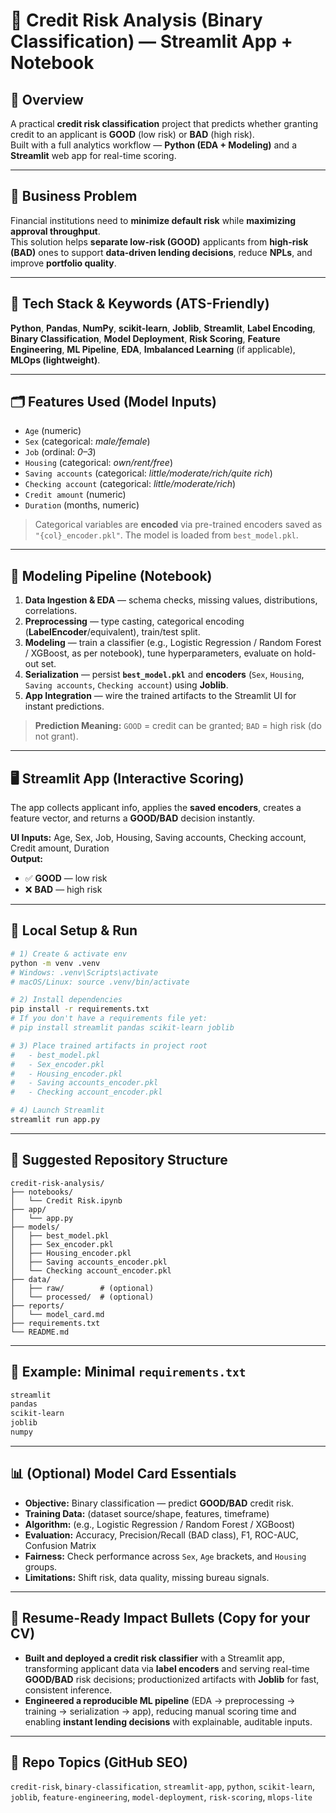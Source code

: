 # 🧮 Credit Risk Analysis (Binary Classification) — Streamlit App + Notebook

## 📌 Overview
A practical **credit risk classification** project that predicts whether granting credit to an applicant is **GOOD** (low risk) or **BAD** (high risk).  
Built with a full analytics workflow — **Python (EDA + Modeling)** and a **Streamlit** web app for real-time scoring.

---

## 🎯 Business Problem
Financial institutions need to **minimize default risk** while **maximizing approval throughput**.  
This solution helps **separate low-risk (GOOD)** applicants from **high-risk (BAD)** ones to support **data-driven lending decisions**, reduce **NPLs**, and improve **portfolio quality**.

---

## 🧩 Tech Stack & Keywords (ATS-Friendly)
**Python**, **Pandas**, **NumPy**, **scikit-learn**, **Joblib**, **Streamlit**, **Label Encoding**, **Binary Classification**, **Model Deployment**, **Risk Scoring**, **Feature Engineering**, **ML Pipeline**, **EDA**, **Imbalanced Learning** (if applicable), **MLOps (lightweight)**.

---

## 🗂️ Features Used (Model Inputs)
- `Age` (numeric)  
- `Sex` (categorical: *male/female*)  
- `Job` (ordinal: *0–3*)  
- `Housing` (categorical: *own/rent/free*)  
- `Saving accounts` (categorical: *little/moderate/rich/quite rich*)  
- `Checking account` (categorical: *little/moderate/rich*)  
- `Credit amount` (numeric)  
- `Duration` (months, numeric)

> Categorical variables are **encoded** via pre-trained encoders saved as `"{col}_encoder.pkl"`. The model is loaded from `best_model.pkl`.  

---

## 🧠 Modeling Pipeline (Notebook)
1. **Data Ingestion & EDA** — schema checks, missing values, distributions, correlations.  
2. **Preprocessing** — type casting, categorical encoding (**LabelEncoder**/equivalent), train/test split.  
3. **Modeling** — train a classifier (e.g., Logistic Regression / Random Forest / XGBoost, as per notebook), tune hyperparameters, evaluate on hold-out set.  
4. **Serialization** — persist **`best_model.pkl`** and **encoders** (`Sex`, `Housing`, `Saving accounts`, `Checking account`) using **Joblib**.  
5. **App Integration** — wire the trained artifacts to the Streamlit UI for instant predictions.

> **Prediction Meaning:** `GOOD` = credit can be granted; `BAD` = high risk (do not grant).

---

## 🖥️ Streamlit App (Interactive Scoring)
The app collects applicant info, applies the **saved encoders**, creates a feature vector, and returns a **GOOD/BAD** decision instantly.

**UI Inputs:** Age, Sex, Job, Housing, Saving accounts, Checking account, Credit amount, Duration  
**Output:**  
- ✅ **GOOD** — low risk  
- ❌ **BAD** — high risk

---

## 🧪 Local Setup & Run
```bash
# 1) Create & activate env
python -m venv .venv
# Windows: .venv\Scripts\activate
# macOS/Linux: source .venv/bin/activate

# 2) Install dependencies
pip install -r requirements.txt
# If you don't have a requirements file yet:
# pip install streamlit pandas scikit-learn joblib

# 3) Place trained artifacts in project root
#   - best_model.pkl
#   - Sex_encoder.pkl
#   - Housing_encoder.pkl
#   - Saving accounts_encoder.pkl
#   - Checking account_encoder.pkl

# 4) Launch Streamlit
streamlit run app.py
```

---

## 📁 Suggested Repository Structure
```
credit-risk-analysis/
├── notebooks/
│   └── Credit Risk.ipynb
├── app/
│   └── app.py
├── models/
│   ├── best_model.pkl
│   ├── Sex_encoder.pkl
│   ├── Housing_encoder.pkl
│   ├── Saving accounts_encoder.pkl
│   └── Checking account_encoder.pkl
├── data/
│   ├── raw/        # (optional)
│   └── processed/  # (optional)
├── reports/
│   └── model_card.md
├── requirements.txt
└── README.md
```

---

## 🧾 Example: Minimal `requirements.txt`
```txt
streamlit
pandas
scikit-learn
joblib
numpy
```

---

## 📊 (Optional) Model Card Essentials
- **Objective:** Binary classification — predict **GOOD/BAD** credit risk.  
- **Training Data:** (dataset source/shape, features, timeframe)  
- **Algorithm:** (e.g., Logistic Regression / Random Forest / XGBoost)  
- **Evaluation:** Accuracy, Precision/Recall (BAD class), F1, ROC-AUC, Confusion Matrix  
- **Fairness:** Check performance across `Sex`, `Age` brackets, and `Housing` groups.  
- **Limitations:** Shift risk, data quality, missing bureau signals.

---

## 🚀 Resume-Ready Impact Bullets (Copy for your CV)
- **Built and deployed a credit risk classifier** with a Streamlit app, transforming applicant data via **label encoders** and serving real-time **GOOD/BAD** risk decisions; productionized artifacts with **Joblib** for fast, consistent inference.  
- **Engineered a reproducible ML pipeline** (EDA → preprocessing → training → serialization → app), reducing manual scoring time and enabling **instant lending decisions** with explainable, auditable inputs.

---

## 🔖 Repo Topics (GitHub SEO)
`credit-risk`, `binary-classification`, `streamlit-app`, `python`, `scikit-learn`, `joblib`, `feature-engineering`, `model-deployment`, `risk-scoring`, `mlops-lite`
